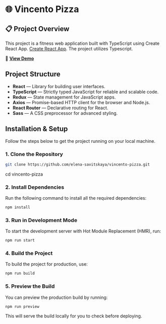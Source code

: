 # 🌐 Vincento Pizza

## 📋 Project Overview

This project is a fitness web application built with TypeScript using Create React App. [Create React App](https://github.com/facebook/create-react-app). 
The project utilizes Typescript.

🚀 [**View Demo**]( https://elena-savitskaya.github.io/vincento-pizza/)

## Project Structure
- **React** — Library for building user interfaces.
- **TypeScript** — Strictly typed JavaScript for reliable and scalable code.
- **Redux** — State management for JavaScript apps.
- **Axios** — Promise-based HTTP client for the browser and Node.js.
- **React Router** — Declarative routing for React.
- **Sass** — A CSS preprocessor for advanced styling.

## Installation & Setup

Follow the steps below to get the project running on your local machine.

### 1. Clone the Repository

```bash
git clone https://github.com/elena-savitskaya/vincento-pizza.git
```
cd vincento-pizza

### 2. Install Dependencies
Run the following command to install all the required dependencies:

```bash
npm install
```

### 3. Run in Development Mode
To start the development server with Hot Module Replacement (HMR), run:

```bash
npm run start
```

### 4. Build the Project
To build the project for production, use:

```bash
npm run build
```

### 5. Preview the Build
You can preview the production build by running:

```bash
npm run preview
```

This will serve the build locally for you to check before deploying.


